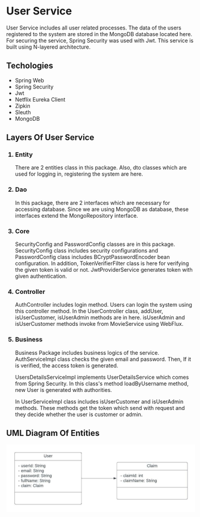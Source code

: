 # User Service
User Service includes all user related processes.
The data of the users registered to the system are
stored in the MongoDB database located here. For securing
the service, Spring Security was used with Jwt. This service
is built using N-layered architecture.

## Techologies
<ul>
    <li>Spring Web</li>
    <li>Spring Security</li>
    <li>Jwt</li>
    <li>Netflix Eureka Client</li>
    <li>Zipkin</li>
    <li>Sleuth</li>
    <li>MongoDB</li>
</ul>


## Layers Of User Service
<ol>
    <h3><li>Entity</li></h3>
    <p>
        There are 2 entities class in this package. Also,
        dto classes which are used for logging in, registering
        the system are here.
    </p>
    
<h3><li>Dao</li></h3>
    <p>
        In this package, there are 2 interfaces which are 
        necessary for accessing database.
        Since we are using MongoDB as database,
        these interfaces extend the MongoRepository interface.
    </p>

<h3><li>Core</li></h3>
    <p>
        SecurityConfig and PasswordConfig classes are in this package.
    SecurityConfig class includes security configurations and PasswordConfig
class includes BCryptPasswordEncoder bean configuration. In addition,
TokenVerifierFilter class is here for verifying the given token is valid or not.
JwtProviderService generates token with given authentication.
    </p>

<h3><li>Controller</li></h3>
    <p>
        AuthController includes login method. Users can login
the system using this controller method.
In the UserController class, addUser, isUserCustomer, isUserAdmin 
methods are in here. isUserAdmin and isUserCustomer methods invoke from
MovieService using WebFlux.
    </p>

<h3><li>Business</li></h3>
    <p>
        Business Package includes business logics of the service.
AuthServiceImpl class checks the given email and password. Then, If 
it is verified, the access token is generated.
    </p>
    <p>
        UsersDetailsServiceImpl implements UserDetailsService 
which comes from Spring Security. In this class's method loadByUsername method,
new User is generated with authorities.
    </p>
    <p>
        In UserServiceImpl class includes isUserCustomer and 
isUserAdmin methods. These methods get the token which send with request
and they decide whether the user is customer or admin. 
    </p>
</ol>

## UML Diagram Of Entities
<p>
    <img src="uml_diagram_user_service.jpeg" />
</p>